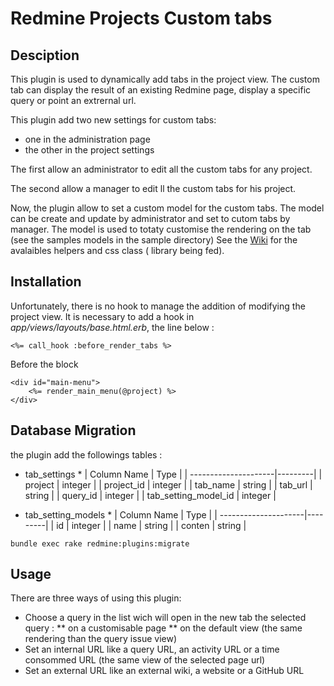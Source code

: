 Redmine Projects Custom tabs
=========================================

Desciption
------------
This plugin is used to dynamically add tabs in the project view.
The custom tab can display the result of an existing Redmine page, display a specific query or point an extrernal url.

This plugin add two new settings for custom tabs:
* one in the administration page
* the other in the project settings

The first allow an administrator to edit all the custom tabs for any project.

The second allow a manager to edit ll the custom tabs for his project.

Now, the plugin allow to set a custom model for the custom tabs.
The model can be create and update by administrator and set to cutom tabs by manager.
The model is used to totaty customise the rendering on the tab (see the samples models in the sample directory)
See the [Wiki](https://github.com/NicolasFeron/redmine_project_custom_tabs/wiki) for the avalaibles helpers and css class (
library being fed).

Installation
------------
Unfortunately, there is no hook to manage the addition of modifying the project view.
It is necessary to add a hook in  *app/views/layouts/base.html.erb*, the line below :

```
<%= call_hook :before_render_tabs %>
```

Before the block

```
<div id="main-menu">
    <%= render_main_menu(@project) %>
</div>
```

Database Migration
------------

the plugin add the followings tables :
* tab_settings *
| Column Name          | Type    |
| ---------------------|---------|
| project              | integer |
| project_id           | integer |
| tab_name             | string  | 
| tab_url              | string  | 
| query_id             | integer |
| tab_setting_model_id | integer | 

* tab_setting_models *
| Column Name          | Type    |
| ---------------------|---------|
| id                   | integer |
| name                 | string  | 
| conten               | string  | 


```
bundle exec rake redmine:plugins:migrate
```


Usage
------------

There are three ways of using this plugin:
* Choose a query in the list wich will open in the new tab the selected query :
** on a customisable page
** on the default view (the same rendering than the query issue view)
* Set an internal URL like a query URL, an activity URL or a time consommed URL (the same view of the selected page url)
* Set an external URL like an external wiki, a website or a GitHub URL